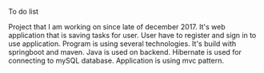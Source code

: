 To do list

Project that I am working on since late of december 2017. It's web application that is saving tasks for user. User have to register and sign in to use application. Program is using several technologies. It's build with springboot and maven. Java is used on backend. Hibernate is used for connecting to mySQL database. Application is using mvc pattern.


